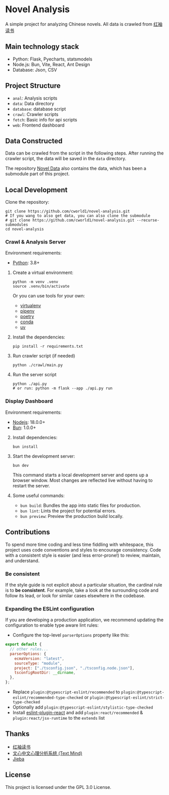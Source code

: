 # Novel Analysis

<!-- [![GitHub stars](https://img.shields.io/github/stars/cworld1/novel-analysis?style=flat-square)](https://github.com/cworld1/novel-analysis/stargazers)
[![GitHub commit activity](https://img.shields.io/github/commit-activity/y/cworld1/novel-analysis?label=commits&style=flat-square)](https://github.com/cworld1/novel-analysis/commits)
[![GitHub license](https://img.shields.io/github/license/cworld1/novel-analysis?style=flat-square)](https://github.com/cworld1/novel-analysis/blob/main/LICENSE) -->

A simple project for analyzing Chinese novels. All data is crawled from [红袖读书](https://www.hongxiu.com/)

## Main technology stack

- Python: Flask, Pyecharts, statsmodels
- Node.js: Bun, Vite, React, Ant Design
- Database: Json, CSV
<!-- - Rust: Pyo3 -->

## Project Structure

- `anal`: Analysis scripts
- `data`: Data directory
- `database`: database script
- `crawl`: Crawler scripts
- `fetch`: Basic info for api scripts
- `web`: Frontend dashboard


## Data Constructed

Data can be crawled from the script in the following steps. After running the crawler script, the data will be saved in the `data` directory.

The repository [Novel Data](https://github.com/cworld1/novel-data) also contains the data, which has been a submodule part of this project.

## Local Development

Clone the repository:

```shell
git clone https://github.com/cworld1/novel-analysis.git
# If you wang to also get data, you can also clone the submodule
# git clone https://github.com/cworld1/novel-analysis.git --recurse-submodules
cd novel-analysis
```

### Crawl & Analysis Server

Environment requirements:

- [Python](https://www.python.org/downloads/): 3.8+

1. Create a virtual environment:

   ```shell
   python -m venv .venv
   source .venv/bin/activate
   ```

   Or you can use tools for your own:

   - [virtualenv](https://virtualenv.pypa.io/en/latest/)
   - [pipenv](https://pipenv.pypa.io/en/latest/)
   - [poetry](https://python-poetry.org/)
   - [conda](https://docs.conda.io/en/latest/)
   - [uv](https://github.com/astral-sh/uv/)

2. Install the dependencies:

   ```shell
   pip install -r requirements.txt
   ```

3. Run crawler script (if needed)

   ```shell
   python ./crawl/main.py
   ```

4. Run the server script

   ```shell
   python ./api.py
   # or run: python -m flask --app ./api.py run
   ```

### Display Dashboard

Environment requirements:

- [Nodejs](https://nodejs.org/): 18.0.0+
- [Bun](https://bunjs.dev/): 1.0.0+

2. Install dependencies:

   ```shell
   bun install
   ```

3. Start the development server:

   ```shell
   bun dev
   ```

   This command starts a local development server and opens up a browser window. Most changes are reflected live without having to restart the server.

4. Some useful commands:

   - `bun build`: Bundles the app into static files for production.
   - `bun lint`: Lints the project for potential errors.
   - `bun preview`: Preview the production build locally.

## Contributions

To spend more time coding and less time fiddling with whitespace, this project uses code conventions and styles to encourage consistency. Code with a consistent style is easier (and less error-prone!) to review, maintain, and understand.

### Be consistent

If the style guide is not explicit about a particular situation, the cardinal rule is to **be consistent**. For example, take a look at the surrounding code and follow its lead, or look for similar cases elsewhere in the codebase.

### Expanding the ESLint configuration

If you are developing a production application, we recommend updating the configuration to enable type aware lint rules:

- Configure the top-level `parserOptions` property like this:

```js
export default {
  // other rules...
  parserOptions: {
    ecmaVersion: "latest",
    sourceType: "module",
    project: ["./tsconfig.json", "./tsconfig.node.json"],
    tsconfigRootDir: __dirname,
  },
};
```

- Replace `plugin:@typescript-eslint/recommended` to `plugin:@typescript-eslint/recommended-type-checked` or `plugin:@typescript-eslint/strict-type-checked`
- Optionally add `plugin:@typescript-eslint/stylistic-type-checked`
- Install [eslint-plugin-react](https://github.com/jsx-eslint/eslint-plugin-react) and add `plugin:react/recommended` & `plugin:react/jsx-runtime` to the `extends` list

## Thanks

- [红袖读书](https://www.hongxiu.com/)
- [文心中文心理分析系统 (Text Mind)](http://ccpl.psych.ac.cn/textmind/)
- [Jieba](https://github.com/fxsjy/jieba/)

## License

This project is licensed under the GPL 3.0 License.
